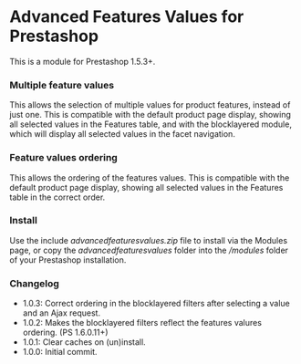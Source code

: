 # Advanced Features Values for Prestashop
This is a module for Prestashop 1.5.3+.
### Multiple feature values
This allows the selection of multiple values for product features, instead of just one. This is compatible with the default product page display, showing all selected values in the Features table, and with the blocklayered module, which will display all selected values in the facet navigation.
### Feature values ordering
This allows the ordering of the features values. This is compatible with the default product page display, showing all selected values in the Features table in the correct order.

### Install
Use the include *advancedfeaturesvalues.zip* file to install via the Modules page, or copy the *advancedfeaturesvalues* folder into the */modules* folder of your Prestashop installation.

### Changelog
* 1.0.3: Correct ordering in the blocklayered filters after selecting a value and an Ajax request.
* 1.0.2: Makes the blocklayered filters reflect the features valures ordering. (PS 1.6.0.11+)
* 1.0.1: Clear caches on (un)install.
* 1.0.0: Initial commit.